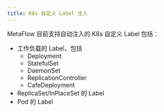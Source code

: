 ```yaml
---
title: K8s 自定义 Label 注入
---
```


MetaFlow 目前支持自动注入的 K8s 自定义 Label 包括：
- 工作负载的 Label，包括
  - Deployment
  - StatefulSet
  - DaemonSet
  - ReplicationController
  - CafeDeployment
- ReplicaSet/InPlaceSet 的 Label
- Pod 的 Label
